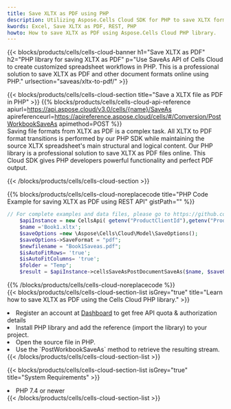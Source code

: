```yaml
---
title: Save XLTX as PDF using PHP 
description: Utilizing Aspose.Cells Cloud SDK for PHP to save XLTX format file as PDF format file. 
kwords: Excel, Save XLTX as PDF, REST, PHP
howto: How to save XLTX as PDF using Aspose.Cells Cloud PHP library.
---
```



{{< blocks/products/cells/cells-cloud-banner h1="Save XLTX as PDF" h2="PHP library for saving XLTX as PDF" p="Use SaveAs API of Cells Cloud to create customized spreadsheet workflows in PHP. This is a professional solution to save XLTX as PDF and other document formats online using PHP." urlsection="saveas/xltx-to-pdf/" >}}

{{< blocks/products/cells/cells-cloud-section  title="Save a XLTX file as PDF in PHP" >}}
{{% blocks/products/cells/cells-cloud-api-reference  apiurl=https://api.aspose.cloud/v3.0/cells/{name}/SaveAs  apireferenceurl=https://apireference.aspose.cloud/cells/#/Conversion/PostWorkbookSaveAs  apimethod=POST %}}
<br/>
Saving file formats from XLTX as PDF is a complex task. All XLTX to PDF format transitions is performed by our PHP SDK while maintaining the source XLTX spreadsheet's main structural and logical content. Our PHP library is a professional solution to save XLTX as PDF files online. This Cloud SDK gives PHP developers powerful functionality and perfect PDF output.

{{< /blocks/products/cells/cells-cloud-section >}}

{{% blocks/products/cells/cells-cloud-noreplacecode title="PHP Code Example for saving XLTX as PDF using REST API" gistPath="" %}}
  
```php
// For complete examples and data files, please go to https://github.com/aspose-cells-cloud/aspose-cells-cloud-php/
    $apiInstance = new CellsApi( getenv("ProductClientId"),getenv("ProductClientSecret") );
    $name ='Book1.xltx';
    $saveOptions =new \Aspose\Cells\Cloud\Model\SaveOptions();
    $saveOptions->SaveFormat = "pdf";
    $newfilename = "Book1Saveas.pdf";
    $isAutoFitRows= 'true';
    $isAutoFitColumns= 'true';
    $folder = "Temp";
    $result = $apiInstance->cellsSaveAsPostDocumentSaveAs($name, $saveOptions, $newfilename,$isAutoFitRows, $isAutoFitColumns, $folder);
```
  
{{% /blocks/products/cells/cells-cloud-noreplacecode  %}}
<br/>
{{< blocks/products/cells/cells-cloud-section-list isGrey="true"  title="Learn how to save XLTX as PDF using the Cells Cloud PHP library." >}}
<li>Register an account at <a href="https://dashboard.aspose.cloud/">Dashboard</a> to get free API quota & authorization details</li>
<li>Install PHP library and add the reference (import the library) to your project.</li>
<li>Open the source file in PHP.</li>
<li>Use the `PostWorkbookSaveAs` method to retrieve the resulting stream.</li>
{{< /blocks/products/cells/cells-cloud-section-list >}}

{{< blocks/products/cells/cells-cloud-section-list isGrey="true"  title="System Requirements" >}}
<li>PHP 7.4 or newer</li>
{{< /blocks/products/cells/cells-cloud-section-list >}}
